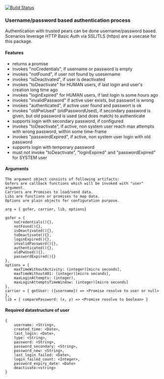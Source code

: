 [![Build Status](https://travis-ci.com/pubcore/authentication.svg?branch=master)](https://travis-ci.com/pubcore/authentication)

### Username/password based authentication process
Authentication with trusted pears can be done username/password based.
Scenarios leverage HTTP Basic Auth via SSL/TLS (https) are a usecase for this package.

#### Features
* returns a promise
* invokes "noCredentials", if username or password is empty
* invokes "notFound", if user not found by usesername
* invokes "isDeactivated", if user is deactivated
* invokes "toDeactivate" for HUMAN users, if last login and user's creation long time ago
* invokes "loginExpired" for HUMAN users, if last login is some hours ago
* invokes "invalidPassword" if active user exists, but passwort is wrong
* invokes "authenticated", if active user found and passwort is ok
* invokes "oldPwUsed" (oldPasswordUsed), if secondary password is given, but old password is used (and does match) to authenticate
* supports login with secondary password, if configured
* invokes "toDeactivate", if active, non system user reach max attempts with wrong password, within some time-frame
* invokes "passwordExpired", if active, non system user login with old password
* supports login with temporary password
* must not invoke "toDeactivate", "loginExpired" and "passwordExpired" for SYSTEM user

#### Arguments
	The argument object consists of following artifacts:
	Gofers are callback functions which will be invoked with "user" argument.  
	Carriers are Promises to load/send data.
	Libs are functions or promises to map data.
	Options are plain objects for configuration purpose.

	arg = { gofer, carrier, lib, options}

	gofer = {
		noCredentials(){},
		notFound(){},
		isDeactivated(){},
		toDeactivate(){},
		loginExpired(){},
		invalidPassword(){},
		authenticated(){},
		oldPwUsed(){},
		passwordExpired(){}
	},
	options = {
		maxTimeWithoutActivity: (integer)[micro seconds],
		maxTimeWithout401: (integer)[micro seconds],
		maxLoginAttempts: (integer),
		maxLoginAttemptsTimeWindow: (integer)[micro seconds]
	},
	carrier = { getUser: ({username}) => <Promise resolve to user or null> },
	lib = { comparePassword: (x, y) => <Promise resolve to boolean> }

#### Required datastructure of user

	{
		username: <String>,
		created_time: <Date>,
		last_login: <Date>,
		type: <String>,
		password: <String>,
		password_secondary: <String>,
		password_new: <String>,
		last_login_failed: <Date>,
		login_failed_count: <Integer>,
		password_expiry_date: <Date>
		deactivate:<string>
	}
